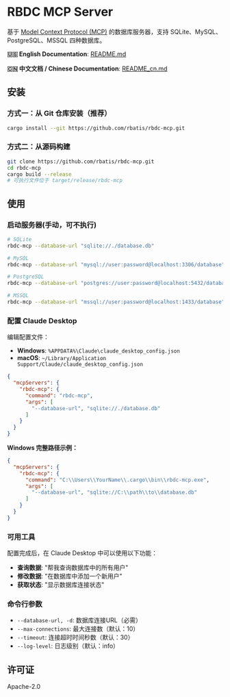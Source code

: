 # RBDC MCP Server

基于 [Model Context Protocol (MCP)](https://modelcontextprotocol.io) 的数据库服务器，支持 SQLite、MySQL、PostgreSQL、MSSQL 四种数据库。

**🇺🇸 English Documentation**: [README.md](./README.md)

**🇨🇳 中文文档 / Chinese Documentation**: [README_cn.md](./README_cn.md)

## 安装

### 方式一：从 Git 仓库安装（推荐）
```bash
cargo install --git https://github.com/rbatis/rbdc-mcp.git
```

### 方式二：从源码构建
```bash
git clone https://github.com/rbatis/rbdc-mcp.git
cd rbdc-mcp
cargo build --release
# 可执行文件位于 target/release/rbdc-mcp
```

## 使用

### 启动服务器(手动，可不执行)
```bash
# SQLite
rbdc-mcp --database-url "sqlite://./database.db"

# MySQL  
rbdc-mcp --database-url "mysql://user:password@localhost:3306/database"

# PostgreSQL
rbdc-mcp --database-url "postgres://user:password@localhost:5432/database"

# MSSQL
rbdc-mcp --database-url "mssql://user:password@localhost:1433/database"
```

### 配置 Claude Desktop

编辑配置文件：
- **Windows**: `%APPDATA%\Claude\claude_desktop_config.json`
- **macOS**: `~/Library/Application Support/Claude/claude_desktop_config.json`

```json
{
  "mcpServers": {
    "rbdc-mcp": {
      "command": "rbdc-mcp",
      "args": [
        "--database-url", "sqlite://./database.db"
      ]
    }
  }
}
```

**Windows 完整路径示例：**
```json
{
  "mcpServers": {
    "rbdc-mcp": {
      "command": "C:\\Users\\YourName\\.cargo\\bin\\rbdc-mcp.exe",
      "args": [
        "--database-url", "sqlite://C:\\path\\to\\database.db"
      ]
    }
  }
}
```

### 可用工具

配置完成后，在 Claude Desktop 中可以使用以下功能：

- **查询数据**: "帮我查询数据库中的所有用户"
- **修改数据**: "在数据库中添加一个新用户"  
- **获取状态**: "显示数据库连接状态"

### 命令行参数

- `--database-url, -d`: 数据库连接URL（必需）
- `--max-connections`: 最大连接数（默认：10）
- `--timeout`: 连接超时时间秒数（默认：30）
- `--log-level`: 日志级别（默认：info）

## 许可证

Apache-2.0 